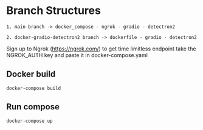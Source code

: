 
# Branch Structures
    1. main branch -> docker_compose - ngrok - gradio - detectron2
    
    2. docker-gradio-detectron2 branch -> dockerfile - gradio - detectron2 

Sign up to Ngrok (https://ngrok.com/) to get time limitless endpoint 
take the NGROK_AUTH key and paste it in docker-compose.yaml

## Docker build

```
docker-compose build
```

## Run compose

```
docker-compose up
```
